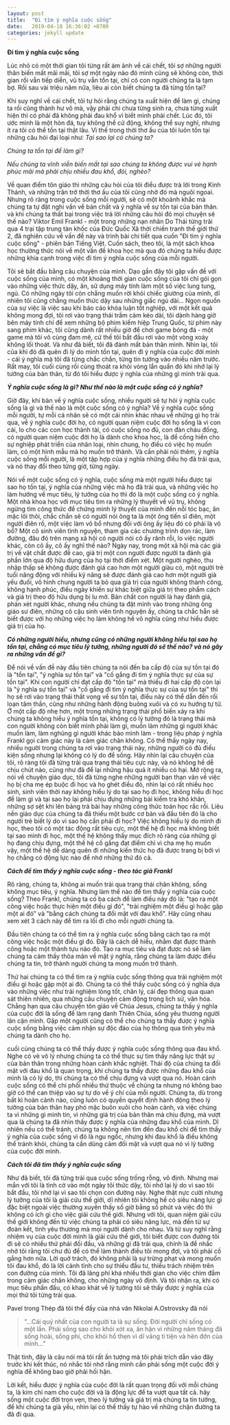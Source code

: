 ```yaml
---
layout: post
title:  "Đi tìm ý nghĩa cuộc sống"
date:   2019-04-18 16:36:02 +0700
categories: jekyll update
---
```


**Đi tìm ý nghĩa cuộc sống**

Lúc nhỏ có một thời gian tôi từng rất ám ảnh về cái chết, tôi sợ những người thân biến mất mãi mãi, tôi sợ một ngày nào đó mình cũng sẽ không còn, thời gian rồi vẫn tiếp diễn, vũ trụ vẫn tồn tại, chỉ có con người chúng ta là tạm bợ. Rồi sau vài triệu năm nữa, liêu ai còn biết chúng ta đã từng tồn tại?

Khi suy nghĩ về cái chết, tôi tự hỏi rằng chúng ta xuất hiện để làm gì, chúng ta rồi cũng thành hư vô mà, vậy phải chi chưa từng sinh ra, chưa từng xuất hiện thì có phải đã không phải đau khổ vì biết mình phải chết. Lúc đó, tôi ước mình là một hòn đá, tuy không thể cử động, không thể suy nghĩ, nhưng ít ra tôi có thể tồn tại thật lâu. Vì thế trong thời thơ ấu của tôi luôn tồn tại những câu hỏi đại loại như:
_Tại sao lại có chúng ta?_

_Chúng ta tồn tại để làm gì?_

_Nếu chúng ta vĩnh viễn biến mất tại sao chúng ta không được vui vẻ hạnh phúc mãi mà phải chịu nhiều đau khổ, đói, nghèo?_

Về quan điểm tôn giáo thì những câu hỏi của tôi điều được trả lời trong Kinh Thánh, và những trăn trở thời thơ ấu của tôi cũng nhờ đó mà nguôi ngoai. Nhưng rõ ràng trong cuộc sống mỗi người, sẽ có một khoảnh khắc mà chúng ta tự đặt nghi vấn về bản chất và ý nghĩa về sự tồn tại của bản thân. và khi chúng ta thất bại trong việc trả lời những câu hỏi đó mọi chuyện sẽ thế nào? Viktor Emil Frankl - một trong những nạn nhân Do Thái từng trải qua 4 trại tập trung tàn khốc của Đức Quốc Xã thời chiến tranh thế giới thứ 2, đã nghiên cứu về vấn đề này và trình bài chi tiết qua cuốn "Đi tìm ý nghĩa cuộc sống" - phiên bản Tiếng Việt. Cuốn sách, theo tôi, là một sách khoa học thường thức nói về một vấn đề khoa học mà qua đó chúng ta hiểu được những khía cạnh trong việc đi tìm ý nghĩa cuộc sống của mỗi người.

Tôi sẽ bắt đầu bằng câu chuyện của mình. Dạo gần đây tôi gặp vấn đề với cuộc sống của mình, có một khoảng thời gian cuộc sống của tôi chỉ gói gọn vào những việc thức dậy, ăn, sử dụng máy tính làm một số việc lung tung, ngủ. Có những ngày tôi còn chẳng muốn rời khỏi chiếc giường của mình, dĩ nhiên tôi cũng chẳng muốn thức dậy sau những giấc ngủ dài...
Ngọn nguồn của sự việc là việc sau khi báo cáo khóa luận tốt nghiệp, với một kết quả không mong đợi, tôi rơi vào trạng thái trầm cảm kéo dài, tôi dành hàng giờ bên máy tính chỉ để xem những bộ phim kiếm hiệp Trung Quốc, từ phim này sang phim khác, tôi cũng dành rất nhiều giờ để chơi game bóng đá - một game mà tôi vô cùng đam mê, cứ thế tôi bắt đầu rơi vào một vòng xoáy không lối thoát. Và như đã biết, tôi đã đánh mất bản thân mình. Nhìn lại, tôi của khi đó đã quên đi lý do mình tồn tại, quên đi ý nghĩa của cuộc đời mình - cái ý nghĩa mà tôi đã từng chắc chắn, từng tin tưởng vào nhiều năm trước. Rất may, tôi cuối cùng rồi cùng thoát ra khỏi vòng lẩn quẩn đó khi nhớ lại lý tưởng của bản thân, từ đó tôi hiểu được ý nghĩa của những gì mình trải qua.

**_Ý nghĩa cuộc sống là gì? Như thế nào là một cuộc sống có ý nghĩa?_**


Giờ đây, khi bàn về ý nghĩa cuộc sống, nhiều người sẽ tự hỏi ý nghĩa cuộc sống là gì và thế nào là một cuộc sống có ý nghĩa? Về ý nghĩa cuộc sống mỗi người, tự mỗi cá nhân sẽ có một cái nhìn khác nhau về những gì họ trải qua, về ý nghĩa cuộc đời họ, có người quan niệm cuộc đời họ sống là vì con cái, lo cho các con học thành tài, có cuộc sống no đủ, con đàn cháu đống, có người quan niệm cuộc đời họ là dành cho khoa học, là để cống hiến cho sự nghiệp phát triển của nhân loại, nhìn chung, họ điều có việc họ muốn làm, có một hình mẫu mà họ muốn trở thành. Và cần phải nói thêm, ý nghĩa cuộc sống mỗi người, là một tập hợp của ý nghĩa những điều họ đã trải qua, và nó thay đổi theo từng giờ, từng ngày.

Nói về một cuộc sống có ý nghĩa, cuộc sống mà một người hiểu được tại sao họ tồn tại, ý nghĩa của những việc mà họ đã trải qua, và những việc họ làm hướng về mục tiêu, lý tưởng của họ thì đó là một cuộc sống có ý nghĩa. Một nhà khoa học với mục tiêu tìm ra những lý thuyết về vũ trụ, không ngừng tìm công thức để chứng minh lý thuyết của mình đến nỗi tóc bạc, ăn mặc lôi thôi, chắc chắn sẽ có người nói ông ta là một ông tiến sĩ điên, một người điên rồ, một việc làm vô bổ nhưng đối với ông ấy liệu đó có phải là vô bổ? Một cô sinh viên tình nguyện, tham gia các chương trình dọn rác, làm đường, đâu đó trên mạng xã hội có người nói cô ấy rãnh rỗi, lo việc người khác, còn cô ấy, cô ấy nghĩ thế nào?
Ngày nay, trong một xã hội mà các giá trị về vật chất được đề cao, giá trị một con người được người ta đánh giá phần lớn qua độ hữu dụng của họ tại thời điểm xét. Một người nghèo, thu nhập thấp sẽ không được đánh giá cao hơn một người giàu có, một người trẻ tuổi năng động với nhiều kỹ năng sẽ được đánh giá cao hơn một người già yếu đuối, vô hình chung người ta bỏ qua giá trị của người không thành công, không hạnh phúc, điều ngày khiến sự khác biệt giữa giá trị theo phẩm cách và giá trị theo độ hữu dụng bị lu mờ. Bản chất con người là hay đánh giá, phán xét người khác, nhưng nếu chúng ta đặt mình vào trong những ông giáo sư điên, những cô cậu sinh viên tình nguyện ấy, chúng ta chắc hẵn sẽ biết được với họ những việc họ làm không hề vô nghĩa cũng như hiểu được giá trị của họ.

**_Có những người hiểu, nhưng cũng có những người không hiểu tại sao họ tồn tại, chẳng có mục tiêu lý tưởng, những người đó sẽ thế nào? và nó gây ra những vấn đề gì?_**

Để nói về vấn đề này đầu tiên chúng ta nói đến ba cấp độ của sự tồn tại đó là "tồn tại", "ý nghĩa sự tồn tại" và "cố gắng đi tìm ý nghĩa thực sự của sự tồn tại". Khi con người chỉ đạt cấp độ "tồn tại" mà thiếu đi hai cấp độ còn lại là "ý nghĩa sự tồn tại" và "cố gắng đi tìm ý nghĩa thực sự của sự tồn tại" thì họ sẽ rơi vào trạng thái thất vọng về sự tồn tại, điều này có thể dẫn đến rối loạn tâm thần, cũng như những hành động buông xuôi và có xu hướng tự tử. Ở một cấp độ nhẹ hơn, một trong những trạng thái phổ biến xảy ra khi chúng ta không hiểu ý nghĩa tồn tại, không có lý tưởng đó là trạng thái mà con người không còn biết mình phải làm gì, muốn làm những gì người khác muốn làm, làm nghũng gì người khác bảo mình làm - trong liệu pháp ý nghĩa Frankl gọi cảm giác này là cảm giác chân không. Có thể thấy ngày nay, nhiều người trong chúng ta rơi vào trạng thái này, những người có đủ điều kiện sống nhưng lại không có lý do để sống. Hãy nhìn lại câu chuyện của tôi, rõ ràng tôi đã từng trải qua trạng thái tiêu cực này, và nó không hề dễ chịu chút nào, cũng như đã để lại những hậu quả ít nhiều có hại. Mở rộng ra, nói về chuyện giáo dục, tôi đã từng nghe những người bạn than vãn về việc họ bị cha mẹ ép buộc đi học và họ ghét điều đó, nhìn lại có rất nhiều học sinh, sinh viên thời nay không hiểu lý do tại sao họ đi học, không hiểu đi học để làm gì và tại sao họ lại phải chịu đựng những bài kiểm tra khó khăn, những sợ sệt khi lên bảng trả bài hay những công thức toán học rắc rồi. Liêu nền giáo dục của chúng ta đã thiếu một bước cơ bản và đầu tiên đó là cho người trẻ biết lý do vì sao họ cần phải đi học? Việc không hiểu lý do mình đi học, theo tôi có một tác động rất tiêu cực, một thế hệ đi học mà không biết tại sao mình đi học, một thế hệ không thấy mục đích rõ ràng của những gì họ đang chịu đựng, một thế hệ cố gắng đạt điểm chỉ vì cha mẹ họ muốn vậy, một thế hệ dễ dàng quên đi những kiến thức họ đã được trang bị bởi vì họ chẳng có động lực nào để nhớ những thứ đó cả.

**_Cách để tìm thấy ý nghĩa cuộc sống - theo tác giả Frankl_**


Rõ ràng, chúng ta, không ai muốn trải qua trạng thái chân không, sống không mục tiêu, ý nghĩa. Nhưng làm thế nào để tìm thấy ý nghĩa của cuộc sống? Theo Frankl, chúng ta có ba cách để làm điều này đó là: "tạo ra một công việc hoặc thực hiện một điều gì đó", "trải nghiệm một điều gì hoặc gặp một ai đó" và "bằng cách chúng ta đối mặt với đau khổ". Hãy cũng nhau xem xét 3 cách này để tìm ra lối đi cho mỗi người chúng ta.

Đầu tiên chúng ta có thể tìm ra ý nghĩa cuộc sống bằng cách tạo ra một công việc hoặc một điều gì đó. Đây là cách dễ hiểu, nhằm đạt được thành công hoặc một thành tựu nào đó. Tạo ra mục tiêu và đạt được nó sẽ làm chúng ta cảm thấy thõa mãn về mặt ý nghĩa, rằng chúng ta làm được điều chúng ta tin, trở thành người chúng ta mong muốn trở thành.

Thứ hai chúng ta có thể tìm ra ý nghĩa cuộc sống thông qua trải nghiệm một điều gì hoặc gặp một ai đó. Chúng ta có thể thấy cuộc sống có ý nghĩa dựa vào những việc như trải nghiệm lòng tốt, chân lý, cái đẹp thông qua quan sát thiên nhiên, qua những câu chuyện cảm động trong lịch sử, văn hóa. Chẳng hạn qua câu chuyện tôn giáo về Chúa Jesus, chúng ta thấy ý nghĩa của cuộc đời là sống để làm rạng danh Thiên Chúa, sống yêu thương người lân cận mình. Gặp một người cũng có thể  cho chúng ta thấy được ý nghĩa cuộc sống bằng việc cảm nhận sự độc đáo của họ thông qua tình yêu mà chúng ta dành cho họ.

cuối cùng chúng ta có thể thấy được ý nghĩa cuộc sống thông qua đau khổ. Nghe có vẻ vô lý nhưng chúng ta có thể thực sự tìm thấy năng lực thật sự của bản thân trong những hòan cảnh khắc nghiệt. Thái độ của chúng ta đối mặt với đau khổ là quan trọng, khi chúng ta thấy được những đau khổ của mình là có lý do, thì chúng ta có thể chịu đựng và vượt qua nó. Hoàn cảnh cuộc sống có thể chi phối nhiều thứ thuộc về chúng ta nhưng nó không bao giờ có thể can thiệp vào sự tự do về ý chí của mỗi người. Chúng ta, dù trong bất kì hoàn cảnh nào, cũng luôn có quyền quyết định hành động theo lý tưởng của bản thân hay phó mặc buôn xuôi cho hoàn cảnh, và việc chúng ta vì những gì mình tin, vì những giá trị của bản thân mà chịu đựng, mà vượt qua là chúng ta đã nhìn thấy được ý nghĩa của những đau khổ của mình. Dĩ nhiên nếu có thể tránh, chúng ta không nên tìm đến đau khổ chỉ để tìm thấy ý nghĩa của cuộc sống vì đó là ngu ngốc, nhưng khi đau khổ là điều không thể tránh khỏi, chúng ta cần dũng cảm đối mặt và vượt qua nó vì lý tưởng của cuộc đời mình.

**_Cách tôi đã tìm thấy ý nghĩa cuộc sống_**


Như đã biết, tôi đã từng trải qua cuộc sống trống rỗng, vô định. Nhưng mai mắn với tôi là tình cờ vào một ngày tôi thức dậy, tôi nhớ lại lý do vì sao tôi bắt đầu, tôi nhớ lại vì sao tôi chọn con đường này. Nghe thật nực cười nhưng lý tưởng của tôi là giải cứu thế giới, dĩ nhiên tôi không hề có siêu năng lực gì đặc biệt ngoài việc thường xuyên thấy số giờ bằng số phút và việc đó thì không có ích gì cho việc giải cứu thế giới. Nhưng với tôi, quan niệm giải cứu thế giới không đến từ việc chúng ta phải có siêu năng lực, mà đến từ sự đoàn kết, tình yêu thương mà mọi người dành cho nhau. Và từ suy nghĩ rằng nhiệm vụ của cuộc đời mình là giải cứu thế giới, tôi biết được con đường tôi đi sẽ có nhiều thứ phải đối đầu, và những gì đã trải qua, chính là để nhắc nhở tôi rằng tôi chư đủ để có thể làm thành điều tôi mong đợi, và tôi phải cố gắng hơn nữa. Lời quở trách, đó không phải là sự trừng phạt và mong muốn tôi đau khổ, đó là lời cảnh tỉnh cho sự thiếu đầu tư, thiếu trách nhiệm trên con đường của mình. Tôi đã lãng phí khá nhiều thời gian cho việc chìm đắm trong cảm giác chân không, cho những ngày vô định. Và tôi nhận ra, khi có mục tiêu phấn đấu, có khao khát về lý tưởng tôi sẽ thấy được ý nghĩa của mọi thứ tôi từng trải qua.

Pavel trong Thép đã tôi thế đấy của nhà văn Nikolai A.Ostrovsky đã nói
>"...Cái quý nhất của con người ta là sự sống. Đời người chỉ sống có một lần. Phải sống sao cho khỏi xót xa, ân hận vì những năm tháng đã sống hoài, sống phí, cho khỏi hổ thẹn vì dĩ vãng ti tiện và hèn đớn của mình..."

Thật tình, đây là câu nói mà tôi rất ấn tượng mà tôi phải trích dẫn vào đây trước khi kết thúc, nó nhắc tôi nhớ rằng mình cần phải sống một cuộc đời ý nghĩa để không bao giờ phải hối hận.

Lời kết, hiểu được ý nghĩa của cuộc đời là rất quan trọng đối với mỗi chúng ta, là kim chỉ nam cho cuộc đời và là động lực để ta vượt qua tất cả. hãy sống một cuộc đời trọn vẹn, theo lý tưởng và giá trị mà chúng ta tin tưởng, để khi chúng ta già yếu, nhìn lại có thể thấy tự hào về những chặn đường ta đã đi qua. 
